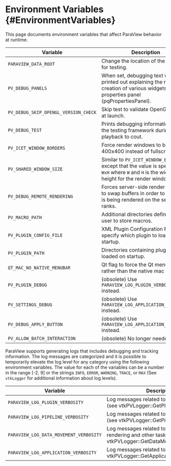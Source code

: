 Environment Variables       {#EnvironmentVariables}
=====================

This page documents environment variables that affect ParaView behavior at
runtime.

Variable | Description
---------|---------------------------------------------------------
`PARAVIEW_DATA_ROOT`  | Change the location of the data root for testing.
`PV_DEBUG_PANELS` | When set, debugging text will be printed out explaining the reason for creation of various widgets on the properties panel (pqPropertiesPanel).
`PV_DEBUG_SKIP_OPENGL_VERSION_CHECK` | Skip test to validate OpenGL support at launch.
`PV_DEBUG_TEST` | Prints debugging information about the testing framework during playback to cout.
`PV_ICET_WINDOW_BORDERS` | Force render windows to be 400x400 instead of fullscreen.
`PV_SHARED_WINDOW_SIZE`  | Similar to `PV_ICET_WINDOW_BORDERS` except that the value is specified as `WxH` where `W` and `H` is the width and height for the render window.
`PV_DEBUG_REMOTE_RENDERING` | Forces server-side render windows to swap buffers in order to see what is being rendered on the server ranks.
`PV_MACRO_PATH` | Additional directories defined by the user to store macros.
`PV_PLUGIN_CONFIG_FILE` | XML Plugin Configuration Files to specify which plugin to load on startup.
`PV_PLUGIN_PATH` | Directories containing plugins to be loaded on startup.
`QT_MAC_NO_NATIVE_MENUBAR` | Qt flag to force the Qt menu bar rather than the native mac menu bar.
`PV_PLUGIN_DEBUG` | (obsolete) Use `PARAVIEW_LOG_PLUGIN_VERBOSITY` instead.
`PV_SETTINGS_DEBUG` | (obsolete) Use `PARAVIEW_LOG_APPLICATION_VERBOSITY` instead.
`PV_DEBUG_APPLY_BUTTON` | (obsolete) Use `PARAVIEW_LOG_APPLICATION_VERBOSITY` instead.
`PV_ALLOW_BATCH_INTERACTION` | (obsolete) No longer needed.

ParaView supports generating logs that includes debugging and tracking
information. The log messages are categorized and it is possible to temporarily
elevate the log level for any category using the following environment
variables. The value for each of the variables can be a number in the range
[-2, 9] or the strings `INFO`, `ERROR`, `WARNING`, `TRACE`, or `MAX` (See
`vtkLogger` for additional information about log levels).

Variable | Description
---------|-----------------------------------------
`PARAVIEW_LOG_PLUGIN_VERBOSITY` | Log messages related to ParaView plugins (see vtkPVLogger::GetPluginVerbosity())
`PARAVIEW_LOG_PIPELINE_VERBOSITY`  | Log messages related to Pipeline execution (see vtkPVLogger::GetPipelineVerbosity())
`PARAVIEW_LOG_DATA_MOVEMENT_VERBOSITY` | Log messages related to data movement for rendering and other tasks (see vtkPVLogger::GetDataMovementVerbosity())
`PARAVIEW_LOG_APPLICATION_VERBOSITY` | Log messages related to the application (see vtkPVLogger::GetApplicationVerbosity())
